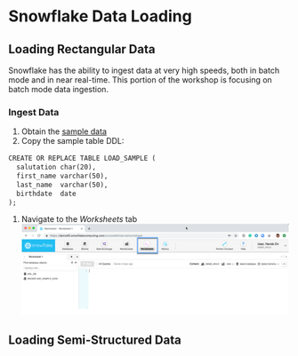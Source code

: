 # Snowflake Data Loading

## Loading Rectangular Data

Snowflake has the ability to ingest data at very high speeds, both in batch mode and in near real-time.  This portion of the workshop is focusing on batch mode data ingestion.

### Ingest Data
1.  Obtain the [sample data](./data/samp.csv.gz)
1.  Copy the sample table DDL:
```
CREATE OR REPLACE TABLE LOAD_SAMPLE (
  salutation char(20),
  first_name varchar(50),
  last_name  varchar(50),
  birthdate  date  
);
```
1.  Navigate to the *Worksheets* tab
![alt-text](../../images/dataloading/DataLoading-Worksheet.png)

## Loading Semi-Structured Data
